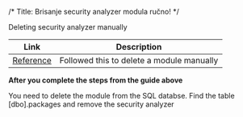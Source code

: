 /*
Title: Brisanje security analyzer modula ručno!
*/

 Deleting security analyzer manually

| Link  | Description  |                       
| -------  | ---------------- |
|[Reference](http://www.willstrohl.com/Blog/PostId/419/How-to-Manually-Delete-A-DotNetNuke-Module "Visit the tutorial!")  |  Followed this to delete a module manually|

**After you complete the steps from the guide above**

You need to delete the module from the SQL databse.
Find the table [dbo].packages and remove the security analyzer


